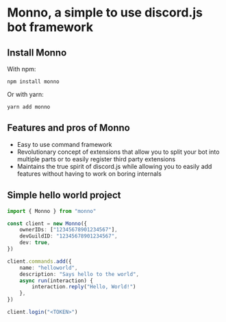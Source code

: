 # Monno, a simple to use discord.js bot framework

## Install Monno

With npm:

`npm install monno`

Or with yarn:

`yarn add monno`

## Features and pros of Monno

-   Easy to use command framework
-   Revolutionary concept of extensions that allow you to split your bot into multiple parts or to easily register third party extensions
-   Maintains the true spirit of discord.js while allowing you to easily add features without having to work on boring internals

## Simple hello world project

```ts
import { Monno } from "monno"

const client = new Monno({
    ownerIDs: ["12345678901234567"],
    devGuildID: "12345678901234567",
    dev: true,
})

client.commands.add({
    name: "helloworld",
    description: "Says hello to the world",
    async run(interaction) {
        interaction.reply("Hello, World!")
    },
})

client.login("<TOKEN>")
```
